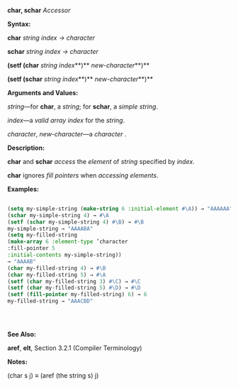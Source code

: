 **char, schar** *Accessor* 



**Syntax:** 



**char** *string index → character* 



**schar** *string index → character* 



**(setf (char** *string index***)** *new-character***)** 



**(setf (schar** *string index***)** *new-character***)** 



**Arguments and Values:** 



*string*—for **char**, a *string*; for **schar**, a *simple string*. 



*index*—a *valid array index* for the *string*. 



*character*, *new-character*—a *character* . 



**Description:** 



**char** and **schar** *access* the *element* of *string* specified by *index*. 



**char** ignores *fill pointers* when *accessing elements*. 



**Examples:**
```lisp
 
(setq my-simple-string (make-string 6 :initial-element #\A)) → "AAAAAA" 
(schar my-simple-string 4) → #\A 
(setf (schar my-simple-string 4) #\B) → #\B 
my-simple-string → "AAAABA" 
(setq my-filled-string 
(make-array 6 :element-type ’character 
:fill-pointer 5 
:initial-contents my-simple-string)) 
→ "AAAAB" 
(char my-filled-string 4) → #\B 
(char my-filled-string 5) → #\A 
(setf (char my-filled-string 3) #\C) → #\C 
(setf (char my-filled-string 5) #\D) → #\D 
(setf (fill-pointer my-filled-string) 6) → 6 
my-filled-string → "AAACBD" 

 
 

```
**See Also:** 



**aref**, **elt**, Section 3.2.1 (Compiler Terminology) 



**Notes:** 



(char s j) *≡* (aref (the string s) j) 



